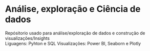 # Análise, exploração e Ciência de dados
Repósitorio usado para análise/exploração de dados e construção de visualizações/Insights <br>
Liguagens: Pyhton e SQL
Visualizações: Power BI, Seaborn e Plotly
